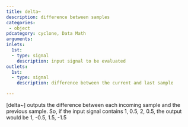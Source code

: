 ```yaml
---
title: delta~
description: difference between samples
categories:
 - object
pdcategory: cyclone, Data Math
arguments:
inlets:
  1st:
  - type: signal
    description: input signal to be evaluated
outlets:
  1st:
  - type: signal
    description: difference between the current and last sample

---
```


[delta~] outputs the difference between each incoming sample and the previous sample. So, if the input signal contains 1, 0.5, 2, 0.5, the output would be 1, -0.5, 1.5, -1.5

